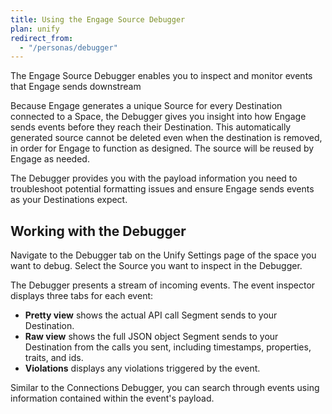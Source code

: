 ```yaml
---
title: Using the Engage Source Debugger
plan: unify
redirect_from:
  - "/personas/debugger"
---
```


The Engage Source Debugger enables you to inspect and monitor events that Engage sends downstream

Because Engage generates a unique Source for every Destination connected to a Space, the Debugger gives you insight into how Engage sends events before they reach their Destination. This automatically generated source cannot be deleted even when the destination is removed, in order for Engage to function as designed. The source will be reused by Engage as needed.

The Debugger provides you with the payload information you need to troubleshoot potential formatting issues and ensure Engage sends events as your Destinations expect.

## Working with the Debugger

Navigate to the Debugger tab on the Unify Settings page of the space you want to debug. Select the Source you want to inspect in the Debugger.

The Debugger presents a stream of incoming events. The event inspector displays three tabs for each event:

* **Pretty view** shows the actual API call Segment sends to your Destination.
* **Raw view** shows the full JSON object Segment sends to your Destination from the calls you sent, including timestamps, properties, traits, and ids.
* **Violations** displays any violations triggered by the event.

Similar to the Connections Debugger, you can search through events using information contained within the event's payload.
